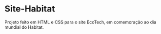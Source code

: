 # Site-Habitat
Projeto feito em HTML e CSS para o site EcoTech, em comemoração ao dia mundial do Habitat.
